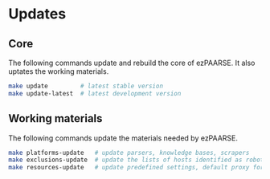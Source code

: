 # Updates #

## Core ##

The following commands update and rebuild the core of ezPAARSE. It also uptates the working materials.

```bash
make update         # latest stable version
make update-latest  # latest development version
```

## Working materials ##

The following commands update the materials needed by ezPAARSE.

```bash
make platforms-update   # update parsers, knowledge bases, scrapers
make exclusions-update  # update the lists of hosts identified as robots
make resources-update   # update predefined settings, default proxy formats
```
